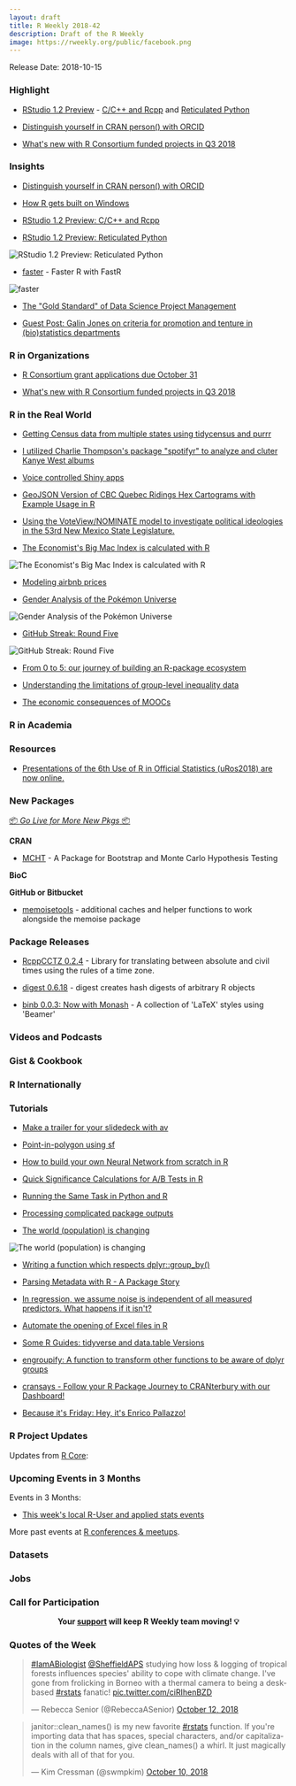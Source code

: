 ```yaml
---
layout: draft
title: R Weekly 2018-42
description: Draft of the R Weekly
image: https://rweekly.org/public/facebook.png
---
```


Release Date: 2018-10-15

###  Highlight

+ [RStudio 1.2 Preview](https://blog.rstudio.com/2018/10/11/rstudio-1-2-preview-cpp/) - [C/C++ and Rcpp](https://blog.rstudio.com/2018/10/11/rstudio-1-2-preview-cpp/) and [Reticulated Python](https://blog.rstudio.com/2018/10/09/rstudio-1-2-preview-reticulated-python/)

+ [Distinguish yourself in CRAN person() with ORCID](https://ropensci.org/technotes/2018/10/08/orcid/)

+ [What's new with R Consortium funded projects in Q3 2018](https://www.r-consortium.org/blog/2018/10/09/whats-new-with-r-consortium-funded-projects-in-q3-2018)

### Insights


+ [Distinguish yourself in CRAN person() with ORCID](https://ropensci.org/technotes/2018/10/08/orcid/)

+ [How R gets built on Windows](http://blog.revolutionanalytics.com/2018/10/how-r-gets-built-on-windows.html)

+ [RStudio 1.2 Preview: C/C++ and Rcpp](https://blog.rstudio.com/2018/10/11/rstudio-1-2-preview-cpp/)

+ [RStudio 1.2 Preview: Reticulated Python](https://blog.rstudio.com/2018/10/09/rstudio-1-2-preview-reticulated-python/)

![RStudio 1.2 Preview: Reticulated Python](https://raw.githubusercontent.com/rweekly/image/master/2018/code_completion.png)

+ [faster](https://medium.com/graalvm/faster-r-with-fastr-4b8db0e0dceb) - Faster R with FastR

![faster](https://raw.githubusercontent.com/rweekly/image/master/2018/fastr.png)

+ [The "Gold Standard" of Data Science Project Management](https://towardsdatascience.com/the-gold-standard-of-data-science-project-management-13d68c9e85d6)


+ [Guest Post: Galin Jones on criteria for promotion and tenture in (bio)statistics departments](https://simplystatistics.org/2018/10/11/guest-post-galin-jones-on-criteria-for-promotion-and-tenture-in-bio-statistics-departments/)


###  R in Organizations


+ [R Consortium grant applications due October 31](http://blog.revolutionanalytics.com/2018/10/r-consortium-grant-applications-due-october-31.html)

+ [What's new with R Consortium funded projects in Q3 2018](https://www.r-consortium.org/blog/2018/10/09/whats-new-with-r-consortium-funded-projects-in-q3-2018)

### R in the Real World

+ [Getting Census data from multiple states using tidycensus and purrr](https://mattherman.info/blog/tidycensus-mult/)

+ [I utilized Charlie Thompson's package "spotifyr" to analyze and cluter Kanye West albums](https://www.chadbixby.com/2018/08/30/spotify/)

+ [Voice controlled Shiny apps](https://www.jumpingrivers.com/blog/voice-control-your-shiny-apps/)

+ [GeoJSON  Version of CBC Quebec Ridings Hex Cartograms with  Example Usage in R](https://rud.is/b/2018/10/10/geojson-version-of-cbc-quebec-ridings-hex-cartograms-with-example-usage-in-r/)


+ [Using the VoteView/NOMINATE model to investigate political ideologies in the 53rd New Mexico State Legislature.](https://www.jtimm.net/2018/10/10/nominate-multi-dimensional-scaling-new-mexico-s-53rd-congress/)


+ [The Economist's Big Mac Index is calculated with R](http://blog.revolutionanalytics.com/2018/10/big-mac-index.html)

![The Economist's Big Mac Index is calculated with R](https://raw.githubusercontent.com/rweekly/image/master/2018/bigmac.png)

+ [Modeling airbnb prices](https://www.mango-solutions.com/blog/modeling-airbnb-prices)

+ [Gender Analysis of the Pokémon Universe](http://felixluginbuhl.com/pokemon/)

![Gender Analysis of the Pokémon Universe](https://raw.githubusercontent.com/rweekly/image/master/2018/chart_pokemon.png)

+ [GitHub Streak: Round Five](http://dirk.eddelbuettel.com/blog/2018/10/12#github_oct2017_oct2018)

![GitHub Streak: Round Five](https://raw.githubusercontent.com/rweekly/image/master/2018/2018_strike.png)

+ [From 0 to 5: our journey of building an R-package ecosystem](https://blog.craftlab.hu/from-0-to-5-our-journey-of-building-an-r-package-ecosystem-ec257818e425?gi=4b85d97967f9)

+ [Understanding the limitations of group-level inequality data](http://freerangestats.info/blog/2018/10/07/inequality-groups)

+ [The economic consequences of MOOCs](https://simplystatistics.org/2018/10/08/the-economic-consequences-of-moocs/)

###  R in Academia



###  Resources


+ [Presentations of the 6th Use of R in Official Statistics (uRos2018) are now online.](http://r-project.ro/conference2018-presentations.html)



###  New Packages

<p class="added-hostname"><a href="https://rweekly.org/live" target="_blank" class="externalLink">📦 <i>Go Live for More New Pkgs</i> 📦</a></p>

**CRAN**


+ [MCHT](https://ntguardian.wordpress.com/2018/10/08/announcing-mcht-package-bootstrap-monte-carlo-hypothesis-testing/) - A Package for Bootstrap and Monte Carlo Hypothesis Testing


**BioC**


**GitHub or Bitbucket**


+ [memoisetools](https://coolbutuseless.github.io/2018/10/08/introducing-the-memoisetools-package/) - additional caches and helper functions to work alongside the memoise package




### Package Releases


+ [RcppCCTZ 0.2.4](http://dirk.eddelbuettel.com/blog/2018/10/06#rcppcctz_0.2.4) - Library for translating between absolute and civil times using the rules of a time zone.

+ [digest 0.6.18](http://dirk.eddelbuettel.com/blog/2018/10/10#digest_0.6.18) - digest creates hash digests of arbitrary R objects

+ [binb 0.0.3: Now with Monash](http://dirk.eddelbuettel.com/blog/2018/10/12#binb_0.0.3) - A collection of 'LaTeX' styles using 'Beamer'


###  Videos and Podcasts



### Gist & Cookbook




### R Internationally




###  Tutorials


+ [Make a trailer for your slidedeck with av](https://masalmon.eu/2018/10/07/trailer/)

+ [Point-in-polygon using sf](https://mattherman.info/blog/point-in-poly/)

+ [How to build your own Neural Network from scratch in R](https://www.tychobra.com/posts/2018_10_09_nn_from_scratch/)




+ [Quick Significance Calculations for A/B Tests in R](http://www.win-vector.com/blog/2018/10/quick-significance-calculations-for-a-b-tests-in-r/)


+ [Running the Same Task in Python and R](http://www.win-vector.com/blog/2018/10/running-the-same-task-in-python-and-r/)

+ [Processing complicated package outputs](https://itsalocke.com/blog/processing-complicated-package-outputs/)


+ [The world (population) is changing](https://nowosad.github.io/post/world-pop-change/)

![The world (population) is changing](https://raw.githubusercontent.com/rweekly/image/master/2018/world_carto1.png)


+ [Writing a function which respects dplyr::group_by()](https://coolbutuseless.github.io/2018/10/09/writing-a-function-which-respects-dplyrgroup_by/)

+ [Parsing Metadata with R - A Package Story](https://ropensci.org/blog/2018/10/09/jstor/)


+ [In regression, we assume noise is independent of all measured predictors. What happens if it isn't?](https://www.rdatagen.net/post/linear-regression-models-assume-noise-is-independent/)


+ [Automate the opening of Excel files in R](https://mvaugoyeau.netlify.com/post/automate-the-opening-of-excel-files-in-r/)


+ [Some R Guides: tidyverse and data.table Versions](http://www.win-vector.com/blog/2018/10/some-r-guides-tidyverse-and-data-table-versions/)

+ [engroupify: A function to transform other functions to be aware of dplyr groups](https://coolbutuseless.github.io/2018/10/11/engroupify-a-function-to-transform-other-functions-to-be-aware-of-dplyr-groups/)

+ [cransays - Follow your R Package Journey to CRANterbury with our Dashboard!](https://itsalocke.com/blog/cransays---follow-your-r-package-journey-to-cranterbury-with-our-dashboard/)

+ [Because it's Friday: Hey, it's Enrico Pallazzo!](http://blog.revolutionanalytics.com/2018/10/because-its-friday-hey-its-enrico-palazzo.html)



<!--<div class="post-more-begi
n"></div><div class="post-more-end"></div>-->

###  R Project Updates

Updates from [R Core](http://developer.r-project.org/blosxom.cgi/R-devel/NEWS):


###  Upcoming Events in 3 Months

Events in 3 Months:

+ [This week's local R-User and applied stats events](https://community.rstudio.com/c/irl)

More past events at [R conferences & meetups](https://conf.rweekly.org).

### Datasets




### Jobs




###  Call for Participation



<p class="hide-support added-hostname support-rweekly" style="text-align: center;font-weight: bold;">Your <a class="non-visited externalLink" href="https://www.patreon.com/rweekly" onclick="pas(this)">support</a> will keep R Weekly team moving! 💡</p>

###  Quotes of the Week

<blockquote class="twitter-tweet" data-lang="en"><p lang="en" dir="ltr"><a href="https://twitter.com/hashtag/IamABiologist?src=hash&amp;ref_src=twsrc%5Etfw">#IamABiologist</a> <a href="https://twitter.com/SheffieldAPS?ref_src=twsrc%5Etfw">@SheffieldAPS</a> studying how loss &amp; logging of tropical forests influences species&#39; ability to cope with climate change. I&#39;ve gone from frolicking in Borneo with a thermal camera to being a desk-based <a href="https://twitter.com/hashtag/rstats?src=hash&amp;ref_src=twsrc%5Etfw">#rstats</a> fanatic! <a href="https://t.co/ciRIhenBZD">pic.twitter.com/ciRIhenBZD</a></p>&mdash; Rebecca Senior (@RebeccaASenior) <a href="https://twitter.com/RebeccaASenior/status/1050774491347980289?ref_src=twsrc%5Etfw">October 12, 2018</a></blockquote>

<blockquote class="twitter-tweet" data-lang="en"><p lang="en" dir="ltr">janitor::clean_names() is my new favorite <a href="https://twitter.com/hashtag/rstats?src=hash&amp;ref_src=twsrc%5Etfw">#rstats</a> function. If you&#39;re importing data that has spaces, special characters, and/or capitalization in the column names, give clean_names() a whirl. It just magically deals with all of that for you.</p>&mdash; Kim Cressman (@swmpkim) <a href="https://twitter.com/swmpkim/status/1050081058383908864?ref_src=twsrc%5Etfw">October 10, 2018</a></blockquote>

